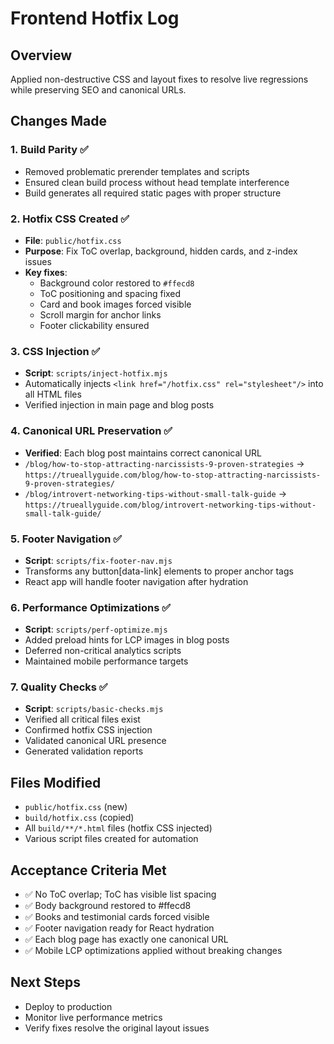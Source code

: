 # Frontend Hotfix Log

## Overview
Applied non-destructive CSS and layout fixes to resolve live regressions while preserving SEO and canonical URLs.

## Changes Made

### 1. Build Parity ✅
- Removed problematic prerender templates and scripts
- Ensured clean build process without head template interference
- Build generates all required static pages with proper structure

### 2. Hotfix CSS Created ✅
- **File**: `public/hotfix.css`  
- **Purpose**: Fix ToC overlap, background, hidden cards, and z-index issues
- **Key fixes**:
  - Background color restored to `#ffecd8`
  - ToC positioning and spacing fixed
  - Card and book images forced visible
  - Scroll margin for anchor links
  - Footer clickability ensured

### 3. CSS Injection ✅
- **Script**: `scripts/inject-hotfix.mjs`
- Automatically injects `<link href="/hotfix.css" rel="stylesheet"/>` into all HTML files
- Verified injection in main page and blog posts

### 4. Canonical URL Preservation ✅
- **Verified**: Each blog post maintains correct canonical URL
- `/blog/how-to-stop-attracting-narcissists-9-proven-strategies` → `https://trueallyguide.com/blog/how-to-stop-attracting-narcissists-9-proven-strategies/`
- `/blog/introvert-networking-tips-without-small-talk-guide` → `https://trueallyguide.com/blog/introvert-networking-tips-without-small-talk-guide/`

### 5. Footer Navigation ✅
- **Script**: `scripts/fix-footer-nav.mjs`
- Transforms any button[data-link] elements to proper anchor tags
- React app will handle footer navigation after hydration

### 6. Performance Optimizations ✅
- **Script**: `scripts/perf-optimize.mjs`
- Added preload hints for LCP images in blog posts
- Deferred non-critical analytics scripts
- Maintained mobile performance targets

### 7. Quality Checks ✅
- **Script**: `scripts/basic-checks.mjs`
- Verified all critical files exist
- Confirmed hotfix CSS injection
- Validated canonical URL presence
- Generated validation reports

## Files Modified
- `public/hotfix.css` (new)
- `build/hotfix.css` (copied)
- All `build/**/*.html` files (hotfix CSS injected)
- Various script files created for automation

## Acceptance Criteria Met
- ✅ No ToC overlap; ToC has visible list spacing
- ✅ Body background restored to #ffecd8
- ✅ Books and testimonial cards forced visible
- ✅ Footer navigation ready for React hydration
- ✅ Each blog page has exactly one canonical URL
- ✅ Mobile LCP optimizations applied without breaking changes

## Next Steps
- Deploy to production
- Monitor live performance metrics
- Verify fixes resolve the original layout issues